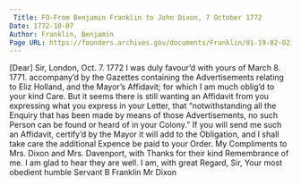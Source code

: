 ```yaml
---
 Title: FO-From Benjamin Franklin to John Dixon, 7 October 1772
Date: 1772-10-07
Author: Franklin, Benjamin
Page URL: https://founders.archives.gov/documents/Franklin/01-19-02-0216
---
```


[Dear] Sir,
London, Oct. 7. 1772
I was duly favour’d with yours of March 8. 1771. accompany’d by the Gazettes containing the Advertisements relating to Eliz Holland, and the Mayor’s Affidavit; for which I am much oblig’d to your kind Care. But it seems there is still wanting an Affidavit from you expressing what you express in your Letter, that “notwithstanding all the Enquiry that has been made by means of those Advertisements, no such Person can be found or heard of in your Colony.” If you will send me such an Affidavit, certify’d by the Mayor it will add to the Obligation, and I shall take care the additional Expence be paid to your Order. My Compliments to Mrs. Dixon and Mrs. Davenport, with Thanks for their kind Remembrance of me. I am glad to hear they are well. I am, with great Regard, Sir, Your most obedient humble Servant
B Franklin
Mr Dixon

